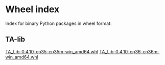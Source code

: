 # Wheel index
Index for binary Python packages in wheel format:

## TA-lib
[TA_Lib-0.4.10-cp35-cp35m-win_amd64.whl](./TA_Lib-0.4.10-cp35-cp35m-win_amd64.whl)
[TA_Lib-0.4.10-cp36-cp36m-win_amd64.whl](./TA_Lib-0.4.10-cp36-cp36m-win_amd64.whl)
